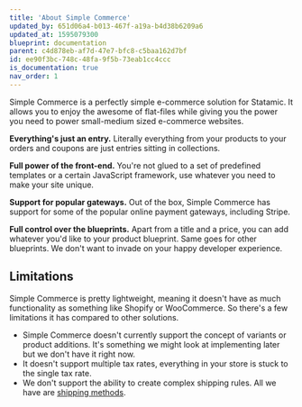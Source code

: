 ```yaml
---
title: 'About Simple Commerce'
updated_by: 651d06a4-b013-467f-a19a-b4d38b6209a6
updated_at: 1595079300
blueprint: documentation
parent: c4d878eb-af7d-47e7-bfc8-c5baa162d7bf
id: ee90f3bc-748c-48fa-9f5b-73eab1cc4ccc
is_documentation: true
nav_order: 1
---
```

Simple Commerce is a perfectly simple e-commerce solution for Statamic. It allows you to enjoy the awesome of flat-files while giving you the power you need to power small-medium sized e-commerce websites.

**Everything's just an entry.** Literally everything from your products to your orders and coupons are just entries sitting in collections.

**Full power of the front-end.** You're not glued to a set of predefined templates or a certain JavaScript framework, use whatever you need to make your site unique. 

**Support for popular gateways.** Out of the box, Simple Commerce has support for some of the popular online payment gateways, including Stripe.

**Full control over the blueprints.** Apart from a title and a price, you can add whatever you'd like to your product blueprint. Same goes for other blueprints. We don't want to invade on your happy developer experience.

## Limitations
Simple Commerce is pretty lightweight, meaning it doesn't have as much functionality as something like Shopify or WooCommerce. So there's a few limitations it has compared to other solutions.

* Simple Commerce doesn't currently support the concept of variants or product additions. It's something we might look at implementing later but we don't have it right now.
* It doesn't support multiple tax rates, everything in your store is stuck to the single tax rate.
* We don't support the ability to create complex shipping rules. All we have are [shipping methods](./shipping).